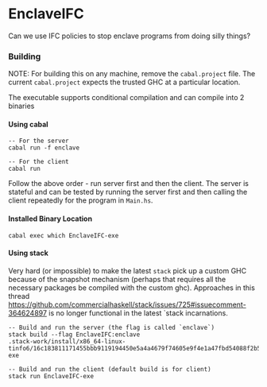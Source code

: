 
# EnclaveIFC

Can we use IFC policies to stop enclave programs from doing silly things?

### Building

NOTE: For building this on any machine, remove the `cabal.project` file. The current `cabal.project` expects the trusted GHC at a particular location.

The executable supports conditional compilation and can compile into 2 binaries
#### Using cabal
```
-- For the server
cabal run -f enclave

-- For the client
cabal run
```

Follow the above order - run server first and then the client. The server is stateful and can be tested by running the server first and then calling the client repeatedly for the program in `Main.hs`.


#### Installed Binary Location

```
cabal exec which EnclaveIFC-exe
```


#### Using stack

Very hard (or impossible) to make the latest `stack` pick up a custom GHC because of the snapshot mechanism (perhaps that requires all the necessary packages be compiled with the custom ghc). Approaches in this thread https://github.com/commercialhaskell/stack/issues/725#issuecomment-364624897 is no longer functional in the latest `stack incarnations.

```
-- Build and run the server (the flag is called `enclave`)
stack build --flag EnclaveIFC:enclave
.stack-work/install/x86_64-linux-tinfo6/16c183811171455bbb9119194450e5a4a4679f74605e9f4e1a47fbd54088f2b5/9.2.5/bin/EnclaveIFC-exe

-- Build and run the client (default build is for client)
stack run EnclaveIFC-exe
```

